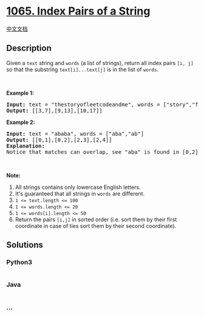 # [1065. Index Pairs of a String](https://leetcode.com/problems/index-pairs-of-a-string)

[中文文档](/solution/1000-1099/1065.Index%20Pairs%20of%20a%20String/README.md)

## Description

<p>Given a <code>text</code> string and <code>words</code> (a list of strings), return all index pairs <code>[i, j]</code> so that the substring <code>text[i]...text[j]</code> is in the list of <code>words</code>.</p>

<p> </p>

<p><strong>Example 1:</strong></p>

<pre>
<strong>Input: </strong>text = <span id="example-input-1-1">"thestoryofleetcodeandme"</span>, words = <span id="example-input-1-2">["story","fleet","leetcode"]</span>
<strong>Output: </strong><span id="example-output-1">[[3,7],[9,13],[10,17]]</span>
</pre>

<p><strong>Example 2:</strong></p>

<pre>
<strong>Input: </strong>text = <span id="example-input-2-1">"ababa"</span>, words = <span id="example-input-2-2">["aba","ab"]</span>
<strong>Output: </strong><span id="example-output-2">[[0,1],[0,2],[2,3],[2,4]]</span>
<strong>Explanation: </strong>
Notice that matches can overlap, see "aba" is found in [0,2] and [2,4].
</pre>

<p> </p>

<p><strong>Note:</strong></p>

<ol>
	<li>All strings contains only lowercase English letters.</li>
	<li>It's guaranteed that all strings in <code>words</code> are different.</li>
	<li><code>1 <= text.length <= 100</code></li>
	<li><code>1 <= words.length <= 20</code></li>
	<li><code>1 <= words[i].length <= 50</code></li>
	<li>Return the pairs <code>[i,j]</code> in sorted order (i.e. sort them by their first coordinate in case of ties sort them by their second coordinate).</li>
</ol>

## Solutions

<!-- tabs:start -->

### **Python3**

```python

```

### **Java**

```java

```

### **...**

```

```

<!-- tabs:end -->
